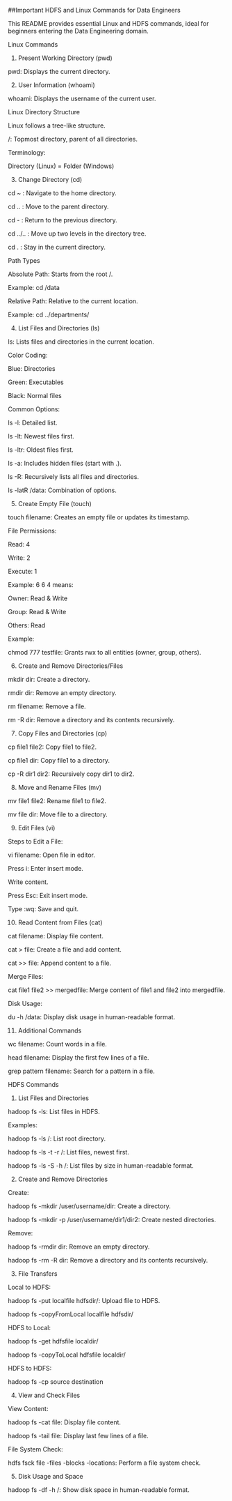 ##Important HDFS and Linux Commands for Data Engineers

This README provides essential Linux and HDFS commands, ideal for beginners entering the Data Engineering domain.

Linux Commands

1. Present Working Directory (pwd)

pwd: Displays the current directory.

2. User Information (whoami)

whoami: Displays the username of the current user.

Linux Directory Structure

Linux follows a tree-like structure.

/: Topmost directory, parent of all directories.

Terminology:

Directory (Linux) = Folder (Windows)

3. Change Directory (cd)

cd ~ : Navigate to the home directory.

cd .. : Move to the parent directory.

cd - : Return to the previous directory.

cd ../.. : Move up two levels in the directory tree.

cd . : Stay in the current directory.

Path Types

Absolute Path: Starts from the root /.

Example: cd /data

Relative Path: Relative to the current location.

Example: cd ../departments/

4. List Files and Directories (ls)

ls: Lists files and directories in the current location.

Color Coding:

Blue: Directories

Green: Executables

Black: Normal files

Common Options:

ls -l: Detailed list.

ls -lt: Newest files first.

ls -ltr: Oldest files first.

ls -a: Includes hidden files (start with .).

ls -R: Recursively lists all files and directories.

ls -latR /data: Combination of options.

5. Create Empty File (touch)

touch filename: Creates an empty file or updates its timestamp.

File Permissions:

Read: 4

Write: 2

Execute: 1

Example: 6 6 4 means:

Owner: Read & Write

Group: Read & Write

Others: Read

Example:

chmod 777 testfile: Grants rwx to all entities (owner, group, others).

6. Create and Remove Directories/Files

mkdir dir: Create a directory.

rmdir dir: Remove an empty directory.

rm filename: Remove a file.

rm -R dir: Remove a directory and its contents recursively.

7. Copy Files and Directories (cp)

cp file1 file2: Copy file1 to file2.

cp file1 dir: Copy file1 to a directory.

cp -R dir1 dir2: Recursively copy dir1 to dir2.

8. Move and Rename Files (mv)

mv file1 file2: Rename file1 to file2.

mv file dir: Move file to a directory.

9. Edit Files (vi)

Steps to Edit a File:

vi filename: Open file in editor.

Press i: Enter insert mode.

Write content.

Press Esc: Exit insert mode.

Type :wq: Save and quit.

10. Read Content from Files (cat)

cat filename: Display file content.

cat > file: Create a file and add content.

cat >> file: Append content to a file.

Merge Files:

cat file1 file2 >> mergedfile: Merge content of file1 and file2 into mergedfile.

Disk Usage:

du -h /data: Display disk usage in human-readable format.

11. Additional Commands

wc filename: Count words in a file.

head filename: Display the first few lines of a file.

grep pattern filename: Search for a pattern in a file.

HDFS Commands

1. List Files and Directories

hadoop fs -ls: List files in HDFS.

Examples:

hadoop fs -ls /: List root directory.

hadoop fs -ls -t -r /: List files, newest first.

hadoop fs -ls -S -h /: List files by size in human-readable format.

2. Create and Remove Directories

Create:

hadoop fs -mkdir /user/username/dir: Create a directory.

hadoop fs -mkdir -p /user/username/dir1/dir2: Create nested directories.

Remove:

hadoop fs -rmdir dir: Remove an empty directory.

hadoop fs -rm -R dir: Remove a directory and its contents recursively.

3. File Transfers

Local to HDFS:

hadoop fs -put localfile hdfsdir/: Upload file to HDFS.

hadoop fs -copyFromLocal localfile hdfsdir/

HDFS to Local:

hadoop fs -get hdfsfile localdir/

hadoop fs -copyToLocal hdfsfile localdir/

HDFS to HDFS:

hadoop fs -cp source destination

4. View and Check Files

View Content:

hadoop fs -cat file: Display file content.

hadoop fs -tail file: Display last few lines of a file.

File System Check:

hdfs fsck file -files -blocks -locations: Perform a file system check.

5. Disk Usage and Space

hadoop fs -df -h /: Show disk space in human-readable format.

